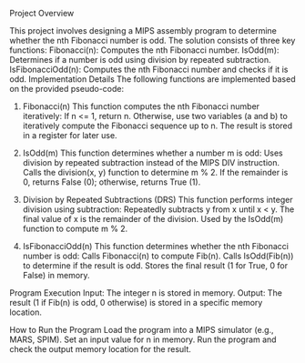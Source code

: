 Project Overview

This project involves designing a MIPS assembly program to determine whether the nth Fibonacci number is odd. The solution consists of three key functions:
Fibonacci(n): Computes the nth Fibonacci number.
IsOdd(m): Determines if a number is odd using division by repeated subtraction.
IsFibonacciOdd(n): Computes the nth Fibonacci number and checks if it is odd.
Implementation Details
The following functions are implemented based on the provided pseudo-code:

1. Fibonacci(n)
This function computes the nth Fibonacci number iteratively:
If n <= 1, return n.
Otherwise, use two variables (a and b) to iteratively compute the Fibonacci sequence up to n.
The result is stored in a register for later use.

2. IsOdd(m)
This function determines whether a number m is odd:
Uses division by repeated subtraction instead of the MIPS DIV instruction.
Calls the division(x, y) function to determine m % 2.
If the remainder is 0, returns False (0); otherwise, returns True (1).

3. Division by Repeated Subtractions (DRS)
This function performs integer division using subtraction:
Repeatedly subtracts y from x until x < y.
The final value of x is the remainder of the division.
Used by the IsOdd(m) function to compute m % 2.

4. IsFibonacciOdd(n)
This function determines whether the nth Fibonacci number is odd:
Calls Fibonacci(n) to compute Fib(n).
Calls IsOdd(Fib(n)) to determine if the result is odd.
Stores the final result (1 for True, 0 for False) in memory.

Program Execution
Input:
The integer n is stored in memory.
Output:
The result (1 if Fib(n) is odd, 0 otherwise) is stored in a specific memory location.

How to Run the Program
Load the program into a MIPS simulator (e.g., MARS, SPIM).
Set an input value for n in memory.
Run the program and check the output memory location for the result.
